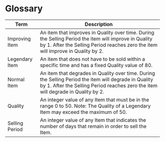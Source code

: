 # Glossary

| Term | Description |
| --- | ----------- |
| Improving Item | An item that improves in Quality over time. During the Selling Period the item will improve in Quality by 1. After the Selling Period reaches zero the item will improve in Quality by 2. |
| Legendary Item | An item that does not have to be sold within a specific time and has a fixed Quality value of 80. |
| Normal Item | An item that degrades in Quality over time. During the Selling Period the item will degrade in Quality by 1. After the Selling Period reaches zero the item will degrade in Quality by 2. |
| Quality | An integer value of any Item that must be in the range 0 to 50. Note: The Quality of a Legendary Item may exceed the maximum of 50. |
| Selling Period | An integer value of any Item that indicates the number of days that remain in order to sell the Item. |


